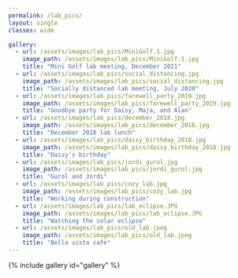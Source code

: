 ```yaml
---
permalink: /lab_pics/
layout: single
classes: wide

gallery:
  - url: /assets/images/lab_pics/MiniGolf.1.jpg
    image_path: /assets/images/lab_pics/MiniGolf.1.jpg
    title: "Mini Golf lab meeting, December 2021"
  - url: /assets/images/lab_pics/social_distancing.jpg
    image_path: /assets/images/lab_pics/social_distancing.jpg
    title: "Socially distanced lab meeting, July 2020"
  - url: /assets/images/lab_pics/farewell_party_2019.jpg
    image_path: /assets/images/lab_pics/farewell_party_2019.jpg
    title: "Goodbye party for Daisy, Maja, and Alan"
  - url: /assets/images/lab_pics/december_2018.jpg
    image_path: /assets/images/lab_pics/december_2018.jpg
    title: "December 2018 lab lunch"
  - url: /assets/images/lab_pics/daisy_birthday_2018.jpg
    image_path: /assets/images/lab_pics/daisy_birthday_2018.jpg
    title: "Daisy's birthday"
  - url: /assets/images/lab_pics/jordi_gurol.jpg
    image_path: /assets/images/lab_pics/jordi_gurol.jpg
    title: "Gurol and Jordi"
  - url: /assets/images/lab_pics/cozy_lab.jpg
    image_path: /assets/images/lab_pics/cozy_lab.jpg
    title: "Working during construction"
  - url: /assets/images/lab_pics/lab_eclipse.JPG
    image_path: /assets/images/lab_pics/lab_eclipse.JPG
    title: "Watching the solar eclipse"
  - url: /assets/images/lab_pics/old_lab.jpeg
    image_path: /assets/images/lab_pics/old_lab.jpeg
    title: "Bella vista cafe"
---
```


{% include gallery id="gallery" %}

